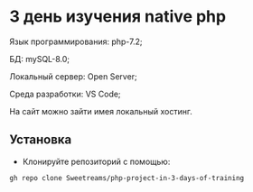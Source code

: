 # 3 день изучения native php

Язык программирования: php-7.2;

БД: mySQL-8.0;

Локальный сервер: Open Server;

Среда разработки: VS Code;

На сайт можно зайти имея локальный хостинг.

## Установка
* Клонируйте репозиторий с помощью:

```
gh repo clone Sweetreams/php-project-in-3-days-of-training
```

